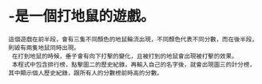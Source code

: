# -是一個打地鼠的遊戲。
    這個遊戲在前半段，會有三隻不同顏色的地鼠輪流出現，不同顏色代表不同分數，而在後半段，則毀有兩隻地鼠同時出現。
     在打到地鼠的時候，垂子會有向下打擊的變化，且被打到的地鼠會出現被打擊的效果。
     本程式中包含排行榜，點擊圖二的歷史紀錄，再輸入自己的名字後，就會出現圖三的計分榜，其中顯示個人歷史紀錄，跟所有人的分數榜前時高的分數。
